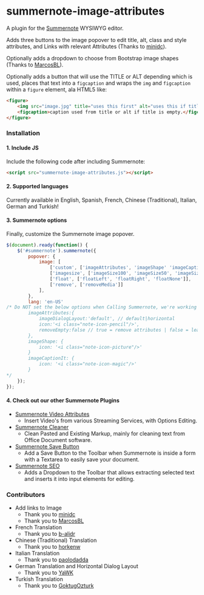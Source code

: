 # summernote-image-attributes
A plugin for the [Summernote](https://github.com/summernote/summernote/) WYSIWYG editor.

Adds three buttons to the image popover to edit title, alt, class and style attributes, and Links with relevant Attributes (Thanks to [minidc](https://github.com/ninidc)).

Optionally adds a dropdown to choose from Bootstrap image shapes (Thanks to [MarcosBL](https://github.com/MarcosBL)).

Optionally adds a button that will use the TITLE or ALT depending which is used, places that text into a `figcaption` and wraps the `img` and `figcaption` within a `figure` element, ala HTML5 like:
````html
<figure>
    <img src="image.jpg" title="uses this first" alt="uses this if title is empty">
    <figcaption>caption used from title or alt if title is empty.</figcaption>
</figure>
````

### Installation

#### 1. Include JS

Include the following code after including Summernote:

```html
<script src="summernote-image-attributes.js"></script>
```

#### 2. Supported languages
Currently available in English, Spanish, French, Chinese (Traditional), Italian, German and Turkish!

#### 3. Summernote options
Finally, customize the Summernote image popover.

```javascript
$(document).ready(function() {
    $('#summernote').summernote({
        popover: {
            image: [
                ['custom', ['imageAttributes', 'imageShape' 'imageCaptionIt']],
                ['imagesize', ['imageSize100', 'imageSize50', 'imageSize25']],
                ['float', ['floatLeft', 'floatRight', 'floatNone']],
                ['remove', ['removeMedia']]
            ],
        },
        lang: 'en-US'
/* Do NOT set the below options when Calling Summernote, we're working on why these are throwing an error that causes the plugin not to work. You can however set them in the script itself.
        imageAttributes:{
            imageDialogLayout:'default', // default|horizontal
            icon:'<i class="note-icon-pencil"/>',
            removeEmpty:false // true = remove attributes | false = leave empty if present
        },
        imageShape: {
            icon: '<i class="note-icon-picture"/>'
        }
        imageCaptionIt: {
            icon: '<i class="note-icon-magic"/>'
        }
*/
    });
});
```

#### 4. Check out our other Summernote Plugins
- [Summernote Video Attributes](https://github.com/StudioJunkyard/summernote-video-attributes)
  - Insert Video's from various Streaming Services, with Options Editing.
- [Summernote Cleaner](https://github.com/StudioJunkyard/summernote-cleaner)
  - Clean Pasted and Existing Markup, mainly for cleaning text from Office Document software.
- [Summernote Save Button](https://github.com/StudioJunkyard/summernote-save-button)
  - Add a Save Button to the Toolbar when Summernote is inside a form with a Textarea to easily save your document.
- [Summernote SEO](https://github.com/StudioJunkyard/summernote-seo)
  - Adds a Dropdown to the Toolbar that allows extracting selected text and inserts it into input elements for editing.
  

### Contributors
- Add links to Image
  - Thank you to [minidc](https://github.com/ninidc)
  - Thank you to [MarcosBL](https://github.com/MarcosBL)
- French Translation
  - Thank you to [b-alidr](https://github.com/b-alidra)
- Chinese (Traditional) Translation
  - Thank you to [horkenw](https://github.com/horkenw)
- Italian Translation
  - Thank you to [paolodadda](https://github.com/paolodadda)
- German Translation and Horizontal Dialog Layout
  - Thank you to [YaWK](https://github.com/YaWK)
- Turkish Translation
  - Thank you to [GoktugOzturk](https://github.com/GoktugOzturk)
